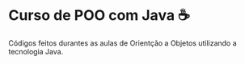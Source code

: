 # Curso de POO com Java ☕
Códigos feitos durantes as aulas de Orientção a Objetos utilizando a tecnologia Java.
